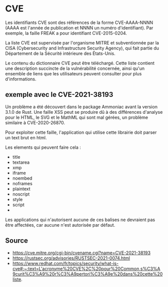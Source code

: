 # CVE

Les identifiants CVE sont des références de la forme CVE-AAAA-NNNN (AAAA est l'année de publication et NNNN un numéro 
d'identifiant). Par exemple, la faille FREAK a pour identifiant CVE-2015-0204. 

La liste CVE est supervisée par l'organisme MITRE et subventionnée par la CISA (Cybersecurity and Infrastructure 
Security Agency), qui fait partie du Département de la Sécurité intérieure des États-Unis.

Le contenu du dictionnaire CVE peut être téléchargé. Cette liste contient une description succincte de la vulnérabilité 
concernée, ainsi qu'un ensemble de liens que les utilisateurs peuvent consulter pour plus d'informations.

## exemple avec le CVE-2021-38193

Un problème a été découvert dans le package Ammoniac avant la version 3.1.0 de Rust. Une faille XSS peut se produire 
dû à des différences d'analyse pour le HTML, le SVG et le MathML qui sont mal gérées, un problème similaire à CVE-2020-26870.

Pour exploiter cette faille, l'application qui utilise cette librairie doit parser un text brut en html. 

Les elements qui peuvent faire cela :

- title
- textarea
- xmp
- iframe
- noembed
- noframes
- plaintext
- noscript
- style
- script
- 
Les applications qui n'autorisent aucune de ces balises ne devraient pas être affectées, 
car aucune n'est autorisée par défaut.


## Source
- https://cve.mitre.org/cgi-bin/cvename.cgi?name=CVE-2021-38193
- https://rustsec.org/advisories/RUSTSEC-2021-0074.html
- https://www.redhat.com/fr/topics/security/what-is-cve#:~:text=L'acronyme%20CVE%2C%20pour%20Common,s%C3%A9curit%C3%A9%20r%C3%A9pertori%C3%A9e%20dans%20cette%20liste.
